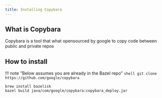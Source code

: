 ```yaml
---
title: Installing Copybara
---
```


## What is Copybara

Copybara is a tool that what opensourced by google to copy code between public and private repos

## How to install

!!! note "Below assumes you are already in the Bazel repo"
    ```shell
     git clone https://github.com/google/copybara
    ```

```shell
brew install bazelisk
bazel build java/com/google/copybara:copybara_deploy.jar
```
